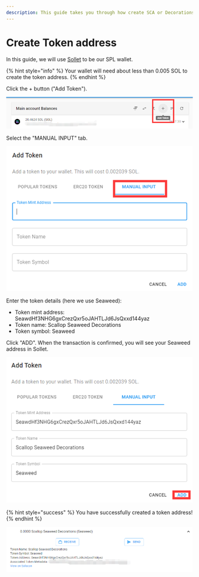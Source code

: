 ```yaml
---
description: This guide takes you through how create SCA or Decorations address.
---
```


# Create Token address

In this guide, we will use [Sollet](https://sollet.io/) to be our SPL wallet.

{% hint style="info" %}
Your wallet will need about less than 0.005 SOL to create the token address.
{% endhint %}



Click the + button \("Add Token"\).

![](../.gitbook/assets/image%20%287%29.png)



Select the "MANUAL INPUT" tab.

![](../.gitbook/assets/image%20%282%29.png)

Enter the token details \(here we use Seaweed\):

* Token mint address:  SeawdHf3NHG6gxCrezQxr5oJAHTLJd6JsQxxd144yaz
* Token name:  Scallop Seaweed Decorations
* Token symbol: Seaweed

Click "ADD". When the transaction is confirmed, you will see your Seaweed address in Sollet.

![](../.gitbook/assets/image%20%284%29.png)

{% hint style="success" %}
You have successfully created a token address!
{% endhint %}

![](../.gitbook/assets/image%20%283%29.png)

